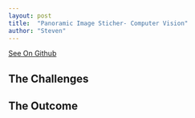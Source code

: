 ```yaml
---
layout: post
title:  "Panoramic Image Sticher- Computer Vision"
author: "Steven"
---
```




[See On Github](https://github.com/tucci/comp442-compiler)

##  The Challenges


## The Outcome
